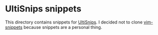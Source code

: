 # UltiSnips snippets

This directory contains snippets for [UltiSnips](UltiSnips). I decided not to
clone [vim-snippets](vim-snippets) because snippets are a personal thing.

[UltiSnips]: https://github.com/SirVer/ultisnips.git
[vim-snippets]: https://github.com/SirVer/vim-snippets.git
